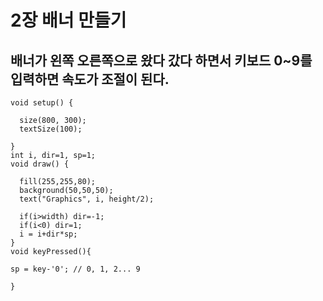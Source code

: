 # 2장 배너 만들기
## 배너가 왼쪽 오른쪽으로 왔다 갔다 하면서 키보드 0~9를 입력하면 속도가 조절이 된다.
```
void setup() {

  size(800, 300);
  textSize(100);

}
int i, dir=1, sp=1;
void draw() {

  fill(255,255,80);
  background(50,50,50);
  text("Graphics", i, height/2);
  
  if(i>width) dir=-1;
  if(i<0) dir=1;
  i = i+dir*sp;
}
void keyPressed(){

sp = key-'0'; // 0, 1, 2... 9

}
```
